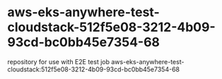# aws-eks-anywhere-test-cloudstack-512f5e08-3212-4b09-93cd-bc0bb45e7354-68
repository for use with E2E test job aws-eks-anywhere-test-cloudstack:512f5e08-3212-4b09-93cd-bc0bb45e7354-68
